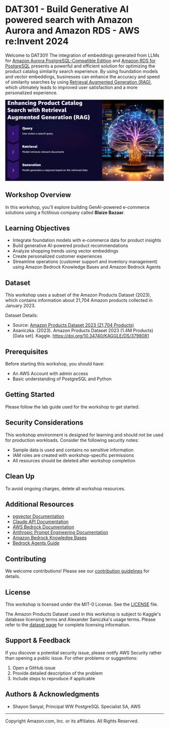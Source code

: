 # DAT301 - Build Generative AI powered search with Amazon Aurora and Amazon RDS - AWS re:Invent 2024

Welcome to DAT301! The integration of embeddings generated from LLMs for [Amazon Aurora PostgreSQL-Compatible Edition](https://aws.amazon.com/rds/aurora/) and [Amazon RDS for PostgreSQL](https://aws.amazon.com/rds/postgresql/) presents a powerful and efficient solution for optimizing the product catalog similarity search experience. By using foundation models and vector embeddings, businesses can enhance the accuracy and speed of similarity searches by using [Retrieval Augmented Generation (RAG)](https://aws.amazon.com/what-is/retrieval-augmented-generation/), which ultimately leads to improved user satisfaction and a more personalized experience.

![Workshop Banner](static/dat301_intro.png)

## Workshop Overview

In this workshop, you'll explore building GenAI-powered e-commerce solutions using a fictitious company called **Blaize Bazaar**.

## Learning Objectives
- Integrate foundation models with e-commerce data for product insights
- Build generative AI-powered product recommendations
- Analyze shopping trends using vector embeddings
- Create personalized customer experiences
- Streamline operations (customer support and inventory management) using Amazon Bedrock Knowledge Bases and Amazon Bedrock Agents

## Dataset

This workshop uses a subset of the Amazon Products Dataset (2023), which contains information about 21,704 Amazon products collected in January 2023. 

Dataset Details:
- Source: [Amazon Products Dataset 2023 (21,704 Products)](https://www.kaggle.com/datasets/asaniczka/amazon-products-dataset-2023-1-4m-products)
- Asaniczka. (2023). Amazon Products Dataset 2023 (1.4M Products) [Data set]. Kaggle. https://doi.org/10.34740/KAGGLE/DS/3798081

## Prerequisites

Before starting this workshop, you should have:
- An AWS Account with admin access
- Basic understanding of PostgreSQL and Python

## Getting Started

Please follow the lab guide used for the workshop to get started.

## Security Considerations

This workshop environment is designed for learning and should not be used for production workloads. Consider the following security notes:

- Sample data is used and contains no sensitive information
- IAM roles are created with workshop-specific permissions
- All resources should be deleted after workshop completion

## Clean Up

To avoid ongoing charges, delete all workshop resources.

## Additional Resources

- [pgvector Documentation](https://github.com/pgvector/pgvector)
- [Claude API Documentation](https://www.anthropic.com/amazon-bedrock)
- [AWS Bedrock Documentation](https://aws.amazon.com/bedrock/claude/)
- [Anthropic Prompt Engineering Documentation](https://docs.anthropic.com/en/docs/build-with-claude/prompt-engineering/overview)
- [Amazon Bedrock Knowledge Bases](https://docs.aws.amazon.com/bedrock/latest/userguide/knowledge-base.html)
- [Bedrock Agents Guide](https://docs.aws.amazon.com/bedrock/latest/userguide/agents.html)

## Contributing

We welcome contributions! Please see our [contribution guidelines](CONTRIBUTING.md) for details.

## License

This workshop is licensed under the MIT-0 License. See the [LICENSE](LICENSE) file.

The Amazon Products Dataset used in this workshop is subject to Kaggle's database licensing terms and Alexander Saniczka's usage terms. Please refer to the [dataset page](https://www.kaggle.com/datasets/asaniczka/amazon-products-dataset-2023-1-4m-products) for complete licensing information.

## Support & Feedback

If you discover a potential security issue, please notify AWS Security rather than opening a public issue. For other problems or suggestions:

1. Open a GitHub issue
2. Provide detailed description of the problem
3. Include steps to reproduce if applicable

## Authors & Acknowledgments

- Shayon Sanyal, Principal WW PostgreSQL Specialist SA, AWS

---
Copyright Amazon.com, Inc. or its affiliates. All Rights Reserved.
